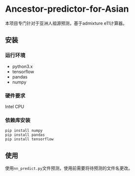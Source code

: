 # Ancestor-predictor-for-Asian
本项目专门针对于亚洲人祖源预测，基于admixture e11计算器。
## 安装
### 运行环境
- python3.x
- tensorflow
- pandas
- numpy
### 硬件要求
Intel CPU
### 依赖库安装
```shell
pip install numpy
pip install pandas
pip install tensorflow
```
## 使用
使用`nn_predict.py`文件预测，使用前需要将待预测的文件名更改。
